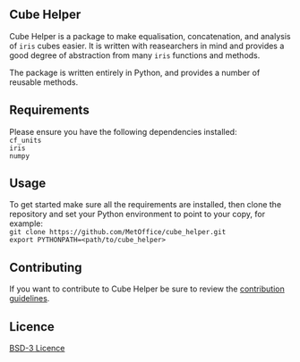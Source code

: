 ## Cube Helper
Cube Helper is a package to make equalisation, concatenation, and analysis of `iris` 
cubes easier. It is written with reasearchers in mind and provides a good degree of
abstraction from many `iris` functions and methods.
 
The package is written entirely in Python, and provides a number of reusable methods.

 
## Requirements
Please ensure you have the following dependencies installed:  
`cf_units`  
`iris`  
`numpy`  


## Usage
To get started make sure all the requirements are installed, then clone the repository
and set your Python environment to point to your copy, for example:  
`git clone https://github.com/MetOffice/cube_helper.git`  
`export PYTHONPATH=<path/to/cube_helper>`  


## Contributing  
If you want to contribute to Cube Helper be sure to review the 
[contribution guidelines](https://github.com/MetOffice/cube_helper/blob/master/CONTRIBUTING.md).

## Licence
[BSD-3 Licence](https://github.com/MetOffice/cube_helper/blob/master/Licence)


